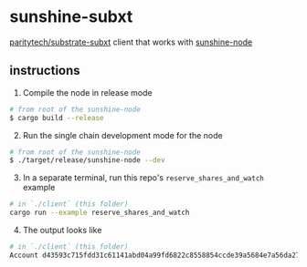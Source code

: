 # sunshine-subxt

[paritytech/substrate-subxt](https://github.com/paritytech/substrate-subxt) client that works with [sunshine-node](https://github.com/sunshine-protocol/sunshine-node)

## instructions

1. Compile the node in release mode
```bash
# from root of the sunshine-node
$ cargo build --release
```
2. Run the single chain development mode for the node
```bash
# from root of the sunshine-node
$ ./target/release/sunshine-node --dev
```
3. In a separate terminal, run this repo's `reserve_shares_and_watch` example
```bash
# in `./client` (this folder)
cargo run --example reserve_shares_and_watch
```
4. The output looks like
```bash
# in `./client` (this folder)
Account d43593c715fdd31c61141abd04a99fd6822c8558854ccde39a5684e7a56da27d (5GrwvaEF...) reserved 1 shares with share id 1 for organization id 1
```
